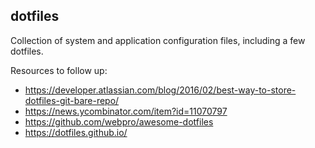 ## dotfiles

Collection of system and application configuration files, including a few dotfiles.

Resources to follow up:

* https://developer.atlassian.com/blog/2016/02/best-way-to-store-dotfiles-git-bare-repo/
* https://news.ycombinator.com/item?id=11070797
* https://github.com/webpro/awesome-dotfiles
* https://dotfiles.github.io/

